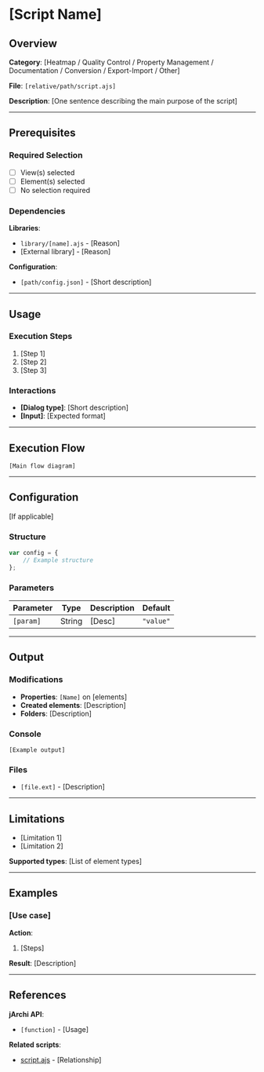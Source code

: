 # [Script Name]

## Overview

**Category**: [Heatmap / Quality Control / Property Management / Documentation / Conversion / Export-Import / Other]

**File**: `[relative/path/script.ajs]`

**Description**: [One sentence describing the main purpose of the script]

---

## Prerequisites

### Required Selection
- [ ] View(s) selected
- [ ] Element(s) selected
- [ ] No selection required

### Dependencies
**Libraries**:
- `library/[name].ajs` - [Reason]
- [External library] - [Reason]

**Configuration**:
- `[path/config.json]` - [Short description]

---

## Usage

### Execution Steps
1. [Step 1]
2. [Step 2]
3. [Step 3]

### Interactions
- **[Dialog type]**: [Short description]
- **[Input]**: [Expected format]

---

## Execution Flow

```mermaid
[Main flow diagram]
```

---

## Configuration

[If applicable]

### Structure
```javascript
var config = {
    // Example structure
};
```

### Parameters

| Parameter | Type | Description | Default |
|-----------|------|-------------|---------|
| `[param]` | String | [Desc] | `"value"` |

---

## Output

### Modifications
- **Properties**: `[Name]` on [elements]
- **Created elements**: [Description]
- **Folders**: [Description]

### Console
```
[Example output]
```

### Files
- `[file.ext]` - [Description]

---

## Limitations

- [Limitation 1]
- [Limitation 2]

**Supported types**: [List of element types]

---

## Examples

### [Use case]
**Action**:
1. [Steps]

**Result**: [Description]

---

## References

**jArchi API**:
- `[function]` - [Usage]

**Related scripts**:
- [script.ajs](path) - [Relationship]
